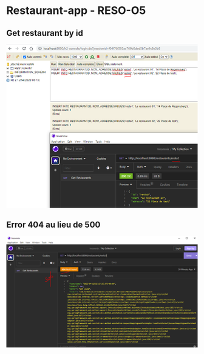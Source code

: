 # Restaurant-app - RESO-O5

## Get restaurant by id
![ Get restaurant by id](getRestaurantById.PNG)

## Error 404 au lieu de 500
![ Get restaurant by id](error_404.PNG)
